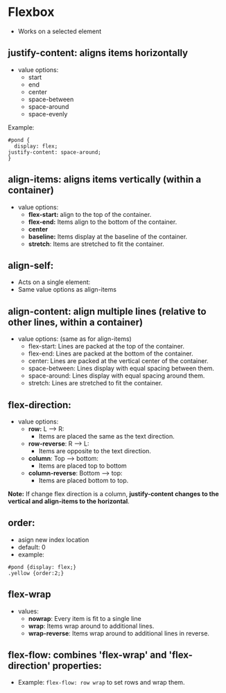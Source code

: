 # Flexbox

- Works on a selected element


## justify-content: aligns items horizontally
- value options:
  - start
  - end
  - center
  - space-between
  - space-around
  - space-evenly

Example:
```
#pond {
  display: flex;
justify-content: space-around;
}
```
## align-items: aligns items vertically (within a container)
- value options:
  - **flex-start:** align to the top of the container.
  - **flex-end:** Items align to the bottom of the container.
  - **center**
  - **baseline:** Items display at the baseline of the container.
  - **stretch**: Items are stretched to fit the container.

## align-self:
- Acts on a single element:
- Same value options as align-items

## align-content: align multiple lines (relative to other lines, within a container)
- value options:  (same as for align-items)
  - flex-start: Lines are packed at the top of the container.
  - flex-end: Lines are packed at the bottom of the container.
  - center: Lines are packed at the vertical center of the container.
  - space-between: Lines display with equal spacing between them.
  - space-around: Lines display with equal spacing around them.
  - stretch: Lines are stretched to fit the container.

## flex-direction:
- value options:
  - **row:** L --> R: 
    - Items are placed the same as the text direction.
  - **row-reverse**: R --> L: 
    - Items are opposite to the text direction.
  - **column**: Top --> bottom:
    -  Items are placed top to bottom
  - **column-reverse**: Bottom --> top:
    -  Items are placed bottom to top.

**Note:** If change flex direction is a column, **justify-content changes to the vertical and align-items to the horizontal**.

## order:
- asign new index location 
- default: 0
- example:
```
#pond {display: flex;}
.yellow {order:2;}
```


## flex-wrap
- values:
  - **nowrap**: Every item is fit to a single line
  - **wrap**: Items wrap around to additional lines.
  - **wrap-reverse**: Items wrap around to additional lines in reverse.

## flex-flow: combines 'flex-wrap' and 'flex-direction' properties:
- Example: `flex-flow: row wrap` to set rows and wrap them.